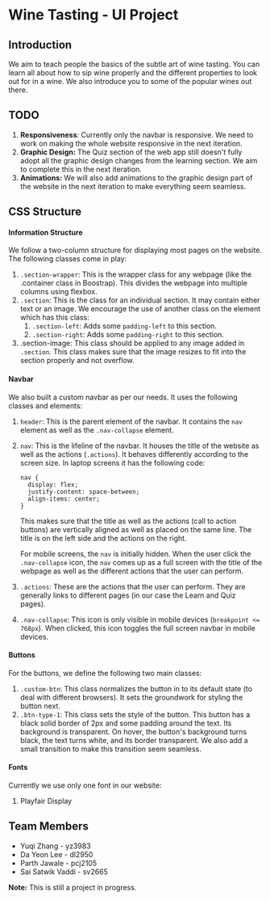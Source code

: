 # Wine Tasting - UI Project

## Introduction

We aim to teach people the basics of the subtle art of wine tasting. You can learn all about how to sip wine properly and the different properties to look out for in a wine. We also introduce you to some of the popular wines out there.

## TODO

1. **Responsiveness**: Currently only the navbar is responsive. We need to work on making the whole website responsive in the next iteration.
2. **Graphic Design:** The Quiz section of the web app still doesn't fully adopt all the graphic design changes from the learning section. We aim to complete this in the next iteration.
3. **Animations:** We will also add animations to the graphic design part of the website in the next iteration to make everything seem seamless.

## CSS Structure

#### Information Structure

We follow a two-column structure for displaying most pages on the website. The following classes come in play:

1. `.section-wrapper`: This is the wrapper class for any webpage (like the .container class in Boostrap). This divides the webpage into multiple columns using flexbox.
2. `.section`: This is the class for an individual section. It may contain either text or an image. We encourage the use of another class on the element which has this class:
   1. `.section-left`: Adds some `padding-left` to this section.
   2. `.section-right`: Adds some `padding-right` to this section.
3. .section-image: This class should be applied to any image added in `.section`. This class makes sure that the image resizes to fit into the section properly and not overflow.

#### Navbar

We also built a custom navbar as per our needs. It uses the following classes and elements:

1. `header`: This is the parent element of the navbar. It contains the `nav` element as well as the `.nav-collapse` element.
2. `nav`: This is the lifeline of the navbar. It houses the title of the website as well as the actions (`.actions`). It behaves differently according to the screen size. In laptop screens it has the following code:

   ```
   nav {
     display: flex;
     justify-content: space-between;
     align-items: center;
   }
   ```

   This makes sure that the title as well as the actions (call to action buttons) are vertically aligned as well as placed on the same line. The title is on the left side and the actions on the right.

   For mobile screens, the `nav` is initially hidden. When the user click the `.nav-collapse` icon, the `nav` comes up as a full screen with the title of the webpage as well as the different actions that the user can perform.
3. `.actions`: These are the actions that the user can perform. They are generally links to different pages (in our case the Learn and Quiz pages).
4. `.nav-collapse`: This icon is only visible in mobile devices (`breakpoint <= 768px`). When clicked, this icon toggles the full screen navbar in mobile devices.

#### Buttons

For the buttons, we define the following two main classes:

1. `.custom-btn`: This class normalizes the button in to its default state (to deal with different browsers). It sets the groundwork for styling the button next.
2. `.btn-type-1`: This class sets the style of the button. This button has a black solid border of 2px and some padding around the text. Its background is transparent. On hover, the button's background turns black, the text turns white, and its border transparent. We also add a small transition to make this transition seem seamless.

#### Fonts

Currently we use only one font in our website:

1. Playfair Display

## Team Members

* Yuqi Zhang - yz3983
* Da Yeon Lee - dl2950
* Parth Jawale - pcj2105
* Sai Satwik Vaddi - sv2665

**Note:** This is still a project in progress.

